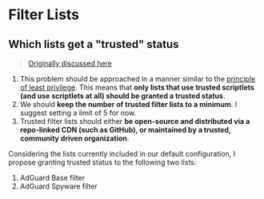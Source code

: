 # Filter Lists

## Which lists get a "trusted" status

> [Originally discussed here](https://github.com/ZenPrivacy/zen-desktop/issues/147#issuecomment-2521317897)

1. This problem should be approached in a manner similar to the [principle of least privilege](https://en.wikipedia.org/wiki/Principle_of_least_privilege). This means that **only lists that use trusted scriptlets (and use scriptlets at all) should be granted a trusted status**.
2. We should **keep the number of trusted filter lists to a minimum**. I suggest setting a limit of 5 for now.
3. Trusted filter lists should either **be open-source and distributed via a repo-linked CDN (such as GitHub), or maintained by a trusted, community driven organization**.

Considering the lists currently included in our default configuration, I propose granting trusted status to the following two lists:
1. AdGuard Base filter
2. AdGuard Spyware filter
